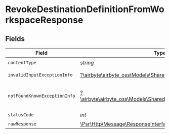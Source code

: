 # RevokeDestinationDefinitionFromWorkspaceResponse


## Fields

| Field                                                                                                               | Type                                                                                                                | Required                                                                                                            | Description                                                                                                         |
| ------------------------------------------------------------------------------------------------------------------- | ------------------------------------------------------------------------------------------------------------------- | ------------------------------------------------------------------------------------------------------------------- | ------------------------------------------------------------------------------------------------------------------- |
| `contentType`                                                                                                       | *string*                                                                                                            | :heavy_check_mark:                                                                                                  | N/A                                                                                                                 |
| `invalidInputExceptionInfo`                                                                                         | [?\airbyte\airbyte_oss\Models\Shared\InvalidInputExceptionInfo](../../models/shared/InvalidInputExceptionInfo.md)   | :heavy_minus_sign:                                                                                                  | Input failed validation                                                                                             |
| `notFoundKnownExceptionInfo`                                                                                        | [?\airbyte\airbyte_oss\Models\Shared\NotFoundKnownExceptionInfo](../../models/shared/NotFoundKnownExceptionInfo.md) | :heavy_minus_sign:                                                                                                  | Object with given id was not found.                                                                                 |
| `statusCode`                                                                                                        | *int*                                                                                                               | :heavy_check_mark:                                                                                                  | N/A                                                                                                                 |
| `rawResponse`                                                                                                       | [\Psr\Http\Message\ResponseInterface](https://www.php-fig.org/psr/psr-7/#33-psrhttpmessageresponseinterface)        | :heavy_minus_sign:                                                                                                  | N/A                                                                                                                 |